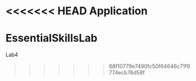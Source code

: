 <<<<<<< HEAD
Application
=======
# EssentialSkillsLab
Lab4 
>>>>>>> 68f10779e7490fc50f64646c71f9774ecb76d58f
